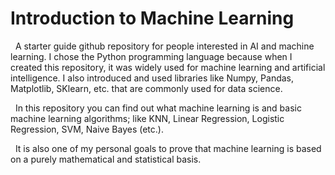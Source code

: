 # Introduction to Machine Learning
<p>&nbsp;&nbsp;A starter guide github repository for people interested in AI and machine learning.  I chose the Python programming language because when I created this repository, it was widely used for machine learning and artificial intelligence. I also introduced and used libraries like Numpy, Pandas, Matplotlib, SKlearn, etc. that are commonly used for data science.</p>
<p>&nbsp;&nbsp;In this repository you can find out what machine learning is and basic machine learning algorithms; like KNN, Linear Regression, Logistic Regression, SVM, Naive Bayes (etc.).</p>
<p>&nbsp;&nbsp;It is also one of my personal goals to prove that machine learning is based on a purely mathematical and statistical basis.</p>
